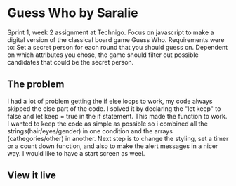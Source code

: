 # Guess Who by Saralie

Sprint 1, week 2 assignment at Technigo. Focus on javascript to make a digital version of the classical board game Guess Who.
Requirements were to: Set a secret person for each round that you should guess on. Dependent on which attributes you chose, the game should filter out possible candidates that could be the secret person. 

## The problem

I had a lot of problem getting the if else loops to work, my code always skipped the else part of the code. I solved it by declaring the "let keep" to false and let keep = true in the if statement. This made the function to work. I wanted to keep the code as simple as possible so i combined all the strings(hair/eyes/gender) in one condition and the arrays (cathegories/other) in another. Next step is to change the styling, set a timer or a count down function, and also to make the alert messages in a nicer way. I would like to have a start screen as weel.

## View it live


